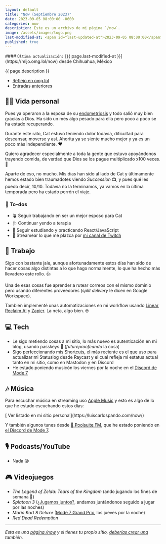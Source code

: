 ```yaml
---
layout: default
title: "Now (Septiembre 2023)"
date: 2023-09-05 08:00:00 -0600
categories: now
description: Este es un archivo de mi página `/now`.
image: /assets/images/logo.png
last-modified-at: <span id="last-updated-at">2023-09-05 08:00:00</span>
published: true
---
```


<div class="card last-updated my-3 text-center">
<div class="card-body rounded">
#### <code>Última actualización:</code> [{{ page.last-modified-at }}](https://mijo.omg.lol/now) desde Chihuahua, México
</div>
</div>

<p class="text-center">{{ page.description }}</p>

<div class="text-center">
<ul class="list-inline">
<li class="list-inline-item">
<a class="btn btn-primary btn-sm" href="https://mijo.omg.lol/now">
<i class="fa-solid fa-heart"></i> Reflejo en omg.lol
</a>
</li>
<li class="list-inline-item">
<a class="btn btn-primary btn-sm" href="{{ site.url }}/category/now/">
<i class="fa-solid fa-list-ul"></i> Entradas anteriores
</a>
</li>
</ul>
</div>

## 👦🏻 Vida personal
Pues ya operaron a la esposa de su [endometriosis](https://en.wikipedia.org/wiki/Endometriosis) y todo salió muy bien gracias a Dios. Ha sido un mes algo pesado para ella pero poco a poco se ha estado recuperando.

Durante este rato, Cat estuvo teniendo dolor todavía, dificultad para descansar, moverse y así. Ahorita ya se siente mucho mejor y ya es un poco más independiente. ❤️

Quiero agradecer especialmente a toda la gente que estuvo apoyándonos trayendo comida, de verdad que Dios se los pague multiplicado x100 veces. 🙏

Aparte de eso, no mucho. Mis días han sido al lado de Cat y últimamente hemos estado bien traumadotes viendo *Succession* 📺, y pues qué les puedo decir, 10/10. Todavía no la terminamos, ya vamos en la última temporada pero ha estado perrón el viaje.

### 📝 To-dos
- 🪴 Seguir trabajando en ser un mejor esposo para Cat
- 🩺 Continuar yendo a terapia
- 📖 Seguir estudiando y practicando React/JavaScript
- 🎥 Streamear lo que me plazca por [mi canal de Twitch](https://luiscarlospando.com/live/)

## 💼 Trabajo
Sigo con bastante jale, aunque afortunadamente estos días han sido de hacer cosas algo distintas a lo que hago normalmente, lo que ha hecho más llevadero este rollo. 👍

Una de esas cosas fue aprender a rutear correos con el mismo dominio pero usando diferentes proveedores (*split delivery* le dicen en Google Workspace).

También implementé unas automatizaciones en mi workflow usando [Linear](https://linear.app/), [Reclaim AI](https://reclaim.ai/) y [Zapier](https://zapier.com/). La neta, algo bien. 🤓

## 💻 Tech
- Le sigo metiendo cosas a mi sitio, lo más nuevo es autenticación en mi blog, usando passkeys 🔑 (*futureproofeando* la cosa)
- Sigo perfeccionando mis Shortcuts, el más reciente es el que uso para actualizar mi Statuslog desde Raycast y el cual refleja mi estatus actual tanto en mi sitio, como en Mastodon y en Discord
- He estado poniendo musicón los viernes por la noche en el [Discord de Mode 7](https://discord.gg/N2m8gKw)

## 🎶 Música
Para escuchar música en streaming uso [Apple Music](https://music.apple.com/profile/luiscarlospando) y esto es algo de lo que he estado escuchando estos días:

<ul id="lastfm-top-artists"></ul>

<span class="omg-lol-now-page-element">
[<i class="fa-solid fa-up-right-from-square"></i> Ver listado en mi sitio personal](https://luiscarlospando.com/now/)
</span>

Y también algunos tunes desde [🌴 Poolsuite FM](https://poolsuite.net/), que he estado poniendo en [el Discord de Mode 7](https://discord.gg/N2m8gKw).

## 🎙 Podcasts/YouTube
- Nada ☹️

## 🎮 Videojuegos
- *The Legend of Zelda: Tears of the Kingdom* (ando jugando los fines de semana 🏰)
- *Splatoon 3* ([¿Jugamos juntos?](https://luiscarlospando.com/nintendo/splatoon/), andamos juntándonos seguido a jugar por las noches)
- *Mario Kart 8 Deluxe* ([Mode 7 Grand Prix](https://luiscarlospando.com/nintendo/mario-kart/), los jueves por la noche)
- *Red Dead Redemption*

---

*Esta es una [página /now](https://nownownow.com/about) y si tienes tu propio sitio, [deberías crear una](https://nownownow.com/about) también.*
